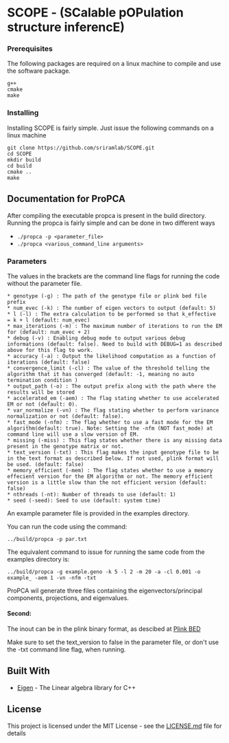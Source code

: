 # SCOPE - (SCalable pOPulation structure inferencE)

### Prerequisites

The following packages are required on a linux machine to compile and use the software package.

```
g++
cmake
make
```

### Installing

Installing SCOPE is fairly simple. Just issue the following commands on a linux machine

```
git clone https://github.com/sriramlab/SCOPE.git
cd SCOPE
mkdir build
cd build
cmake ..
make
```

## Documentation for ProPCA

After compiling the executable propca is present in the build directory.
Running the propca is fairly simple and can be done in two different ways

* ``./propca -p <parameter_file>``
* ``./propca <various_command_line arguments>``

### Parameters

The values in the brackets are the command line flags for running the code without the parameter file.

```
* genotype (-g) : The path of the genotype file or plink bed file prefix
* num_evec (-k) : The number of eigen vectors to output (default: 5)
* l (-l) : The extra calculation to be performed so that k_effective  = k + l (default: num_evec)
* max_iterations (-m) : The maximum number of iterations to run the EM for (default: num_evec + 2)
* debug (-v) : Enabling debug mode to output various debug informations (default: false). Need to build with DEBUG=1 as described above for this flag to work.
* accuracy (-a) : Output the likelihood computation as a function of iterations (default: false)
* convergence_limit (-cl) : The value of the threshold telling the algorithm that it has converged (default: -1, meaning no auto termination condition )
* output_path (-o) : The output prefix along with the path where the results will be stored
* accelerated_em (-aem) : The flag stating whether to use accelerated EM or not (default: 0).
* var_normalize (-vn) : The flag stating whether to perform varinance normalization or not (default: false).
* fast_mode (-nfm) : The flag whether to use a fast mode for the EM algorithm(default: true). Note: Setting the -nfm (NOT fast_mode) at command line will use a slow version of EM.
* missing (-miss) : This flag states whether there is any missing data present in the genotype matrix or not. 
* text_version (-txt) : This flag makes the input genotype file to be in the text format as described below. If not used, plink format will be used. (default: false)
* memory_efficient (-mem) : The flag states whether to use a memory effecient version for the EM algorithm or not. The memory efficient version is a little slow than the not efficient version (default: false)
* nthreads (-nt): Number of threads to use (default: 1)
* seed (-seed): Seed to use (default: system time)

```

An example parameter file is provided in the examples directory.

You can run the code using the command:

```
../build/propca -p par.txt
``` 

The equivalent command to issue for running the same code from the examples directory is:

```
../build/propca -g example.geno -k 5 -l 2 -m 20 -a -cl 0.001 -o example_ -aem 1 -vn -nfm -txt
```

ProPCA wil generate three files containing the eigenvectors/principal components, projections, and eigenvalues.

#### Second:

The inout can be in the plink binary format, as descibed at [Plink BED](https://www.cog-genomics.org/plink/1.9/input#bed)

Make sure to set the text_version to false in the parameter file, or don't use the -txt command line flag, when running. 

## Built With

* [Eigen](http://eigen.tuxfamily.org/) - The Linear algebra library for C++

## License

This project is licensed under the MIT License - see the [LICENSE.md](LICENSE.md) file for details
